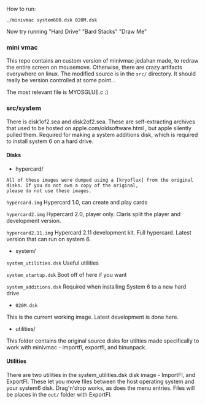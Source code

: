 How to run:

    ./minivmac system608.dsk 020M.dsk


Now try running "Hard Drive" "Bard Stacks" "Draw Me"

### mini vmac

   This repo contains an custom version of minivmac jedahan made, to redraw the entire screen on mousemove.
   Otherwise, there are crazy artifacts everywhere on linux.
   The modified source is in the `src/` directory. It should really be version controlled at some point...

   The most relevant file is MYOSGLUE.c :)


### src/system

   There is disk1of2.sea and disk2of2.sea. These are self-extracting archives that used to be hosted on
   apple.com/oldsoftware.html , but apple silently pulled them. Required for making a system additions
   disk, which is required to install system 6 on a hard drive.

#### Disks

   * hypercard/

    All of these images were dumped using a [kryoflux] from the original disks. If you do not own a copy of the original,
    please do not use these images.

   `hypercard.img` Hypercard 1.0, can create and play cards

   `hypercard2.img` Hypercard 2.0, player only. Claris split the player and development version.

   `hypercard2.11.img` Hypercard 2.11 development kit. Full hypercard. Latest version that can run on system 6.

   * system/

   `system_utilities.dsk` Useful utilities

   `system_startup.dsk` Boot off of here if you want

   `system_additions.dsk` Required when installing System 6 to a new hard drive

   * `020M.dsk`

   This is the current working image. Latest development is done here.

   * utilities/

   This folder contains the original source disks for utilties made specifically to work with minivmac - 
   importfl, exportfl, and binunpack.

#### Utilities

  There are two utilities in the system_utilities.dsk disk image - ImportFl, and ExportFl. These let you
  move files between the host operating system and your system6 disk. Drag'n'drop works, as does the menu entries.
  Files will be places in the `out/` folder with ExportFl.
